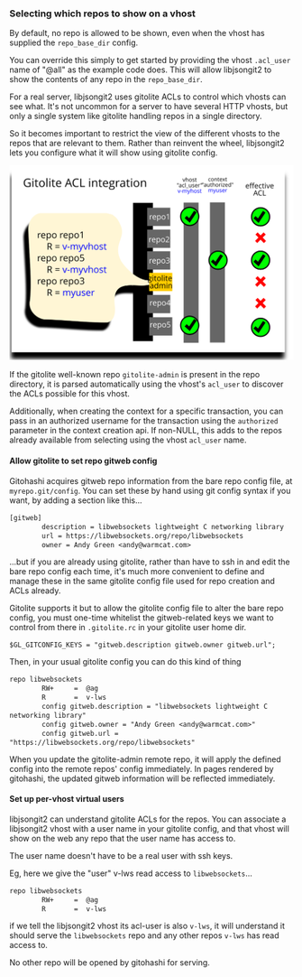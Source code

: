 ### Selecting which repos to show on a vhost

By default, no repo is allowed to be shown, even when the vhost has supplied the
`repo_base_dir` config.

You can override this simply to get started by providing the vhost `.acl_user`
name of "@all" as the example code does.  This will allow libjsongit2 to show
the contents of any repo in the `repo_base_dir`.

For a real server, libjsongit2 uses gitolite ACLs to control which vhosts
can see what.  It's not uncommon for a server to have several HTTP vhosts, but
only a single system like gitolite handling repos in a single directory.

So it becomes important to restrict the view of the different vhosts to the
repos that are relevant to them.  Rather than reinvent the wheel, libjsongit2
lets you configure what it will show using gitolite config.

![Using gitolite for ACL](./doc-assets/libjsongit2-acl.svg)

If the gitolite well-known repo `gitolite-admin` is present in the repo
directory, it is parsed automatically using the vhost's `acl_user` to discover
the ACLs possible for this vhost.

Additionally, when creating the context for a specific transaction, you can
pass in an authorized username for the transaction using the `authorized`
parameter in the context creation api.  If non-NULL, this adds to the repos
already available from selecting using the vhost `acl_user` name.

#### Allow gitolite to set repo gitweb config

Gitohashi acquires gitweb repo information from the bare repo config file, at
`myrepo.git/config`.  You can set these by hand using git config syntax if you
want, by adding a section like this...

```
[gitweb]
        description = libwebsockets lightweight C networking library
        url = https://libwebsockets.org/repo/libwebsockets
        owner = Andy Green <andy@warmcat.com>
```

...but if you are already using gitolite, rather than have to ssh in and edit
the bare repo config each time, it's much more convenient to define and manage
these in the same gitolite config file used for repo creation and ACLs already.

Gitolite supports it but to allow the gitolite config file to alter the bare
repo config, you must one-time whitelist the gitweb-related keys we want to
control from there in `.gitolite.rc` in your gitolite user home dir.

```
$GL_GITCONFIG_KEYS = "gitweb.description gitweb.owner gitweb.url";
```

Then, in your usual gitolite config you can do this kind of thing

```
repo libwebsockets
        RW+     =  @ag
        R       =  v-lws
        config gitweb.description = "libwebsockets lightweight C networking library"
        config gitweb.owner = "Andy Green <andy@warmcat.com>"
        config gitweb.url = "https://libwebsockets.org/repo/libwebsockets"
```

When you update the gitolite-admin remote repo, it will apply the defined
config into the remote repos' config immediately.  In pages rendered by
gitohashi, the updated gitweb information will be reflected immediately.

#### Set up per-vhost virtual users

libjsongit2 can understand gitolite ACLs for the repos.  You can associate a
libjsongit2 vhost with a user name in your gitolite config, and that vhost will
show on the web any repo that the user name has access to.

The user name doesn't have to be a real user with ssh keys.

Eg, here we give the "user" v-lws read access to `libwebsockets`...

```
repo libwebsockets
        RW+     =  @ag
        R       =  v-lws
```

if we tell the libjsongit2 vhost its acl-user is also `v-lws`, it will
understand it should serve the `libwebsockets` repo and any other repos `v-lws`
has read access to.

No other repo will be opened by gitohashi for serving.
